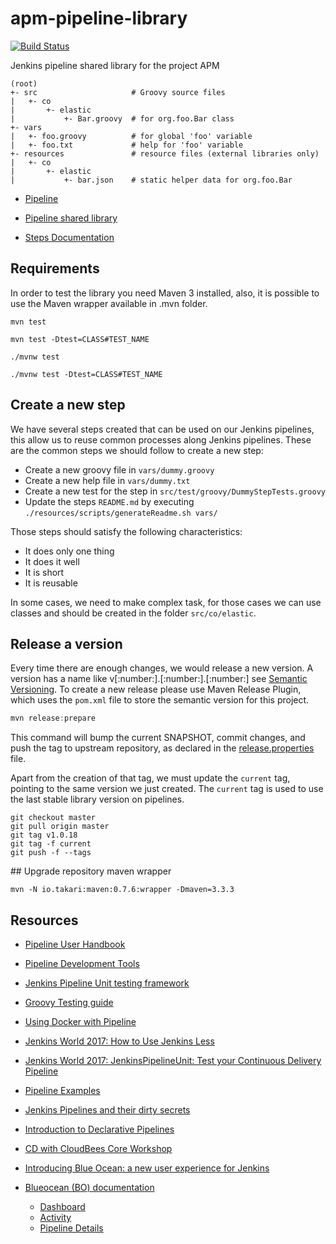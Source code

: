 # apm-pipeline-library

[![Build Status](https://apm-ci.elastic.co/job/apm-shared/job/apm-pipeline-library-mbp/job/master/badge/icon)](https://apm-ci.elastic.co/job/apm-shared/job/apm-pipeline-library-mbp/job/master/)

Jenkins pipeline shared library for the project APM

```
(root)
+- src                     # Groovy source files
|   +- co
|       +- elastic
|           +- Bar.groovy  # for org.foo.Bar class
+- vars
|   +- foo.groovy          # for global 'foo' variable
|   +- foo.txt             # help for 'foo' variable
+- resources               # resource files (external libraries only)
|   +- co
|       +- elastic
|           +- bar.json    # static helper data for org.foo.Bar
```

* [Pipeline](https://jenkins.io/doc/book/pipeline/)
* [Pipeline shared library](https://jenkins.io/doc/book/pipeline/shared-libraries/)

* [Steps Documentation](vars/README.md)

## Requirements

In order to test the library you need Maven 3 installed, also, it is possible to use
the Maven wrapper available in .mvn folder.

`mvn test`

`mvn test -Dtest=CLASS#TEST_NAME`

`./mvnw test`

`./mvnw test -Dtest=CLASS#TEST_NAME`

## Create a new step

We have several steps created that can be used on our Jenkins pipelines,
this allow us to reuse common processes along Jenkins pipelines.
These are the common steps we should follow to create a new step:

* Create a new groovy file in `vars/dummy.groovy`
* Create a new help file in `vars/dummy.txt`
* Create a new test for the step in `src/test/groovy/DummyStepTests.groovy`
* Update the steps `README.md` by executing `./resources/scripts/generateReadme.sh vars/`

Those steps should satisfy the following characteristics:
* It does only one thing
* It does it well
* It is short
* It is reusable

In some cases, we need to make complex task, for those cases we can use classes
and should be created in the folder `src/co/elastic`.

## Release a version

Every time there are enough changes, we would release a new version. A version
has a name like v[:number:].[:number:].[:number:] see [Semantic Versioning](https://semver.org/).
To create a new release please use Maven Release Plugin, which uses the `pom.xml` file
to store the semantic version for this project.

```java
mvn release:prepare
```

This command will bump the current SNAPSHOT, commit changes, and push the tag to upstream
repository, as declared in the [release.properties](./release.properties) file.

Apart from the creation of that tag, we must update the `current` tag, pointing
to the same version we just created. The `current` tag is used to use the last stable
library version on pipelines.

```
git checkout master
git pull origin master
git tag v1.0.18
git tag -f current
git push -f --tags
```

## Upgrade repository maven wrapper

`mvn -N io.takari:maven:0.7.6:wrapper -Dmaven=3.3.3`

## Resources

* [Pipeline User Handbook](https://jenkins.io/doc/book/pipeline/)
* [Pipeline Development Tools](https://jenkins.io/doc/book/pipeline/development/)
* [Jenkins Pipeline Unit testing framework](https://github.com/jenkinsci/JenkinsPipelineUnit)
* [Groovy Testing guide](http://groovy-lang.org/testing.html)
* [Using Docker with Pipeline](https://jenkins.io/doc/book/pipeline/docker/)
* [Jenkins World 2017: How to Use Jenkins Less](https://www.youtube.com/watch?v=Zeqc6--0eQw)
* [Jenkins World 2017: JenkinsPipelineUnit: Test your Continuous Delivery Pipeline](https://www.youtube.com/watch?v=RmrpUtbVR7o)
* [Pipeline Examples](https://github.com/jenkinsci/pipeline-examples)
* [Jenkins Pipelines and their dirty secrets](https://medium.com/@Lenkovits/jenkins-pipelines-and-their-dirty-secrets-1-9e535cd603f4)
* [Introduction to Declarative Pipelines](https://github.com/cloudbees/intro-to-declarative-pipeline)
* [CD with CloudBees Core Workshop](https://github.com/cloudbees-core-cd-workshop/workshop-exercises)

* [Introducing Blue Ocean: a new user experience for Jenkins](https://jenkins.io/blog/2016/05/26/introducing-blue-ocean/)
* [Blueocean (BO) documentation](https://jenkins.io/doc/book/blueocean/)
  * [Dashboard](https://jenkins.io/doc/book/blueocean/dashboard/)
  * [Activity](https://jenkins.io/doc/book/blueocean/activity/)
  * [Pipeline Details](https://jenkins.io/doc/book/blueocean/pipeline-run-details/)
